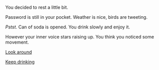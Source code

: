 You decided to rest a little bit. 

Password is still in your pocket. Weather is nice, birds are tweeting. 

*Pstst*. Can of soda is opened. You drink slowly and enjoy it. 

However your inner voice stars raising up. You think you noticed some movement. 

[Look around](outside1/outside.md)

[Keep drinking](outside2/outside.md)